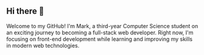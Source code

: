 ## Hi there 👋

Welcome to my GitHub! I'm Mark, a third-year Computer Science student on an exciting journey to becoming a full-stack web developer. Right now, I'm focusing on front-end development while learning and improving my skills in modern web technologies.
